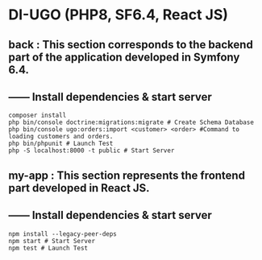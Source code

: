<h1>DI-UGO (PHP8, SF6.4, React JS)</h1>

<h2>back : This section corresponds to the backend part of the application developed in Symfony 6.4.</h2>

## —— Install dependencies & start server
```
composer install
php bin/console doctrine:migrations:migrate # Create Schema Database
php bin/console ugo:orders:import <customer> <order> #Command to loading customers and orders.
php bin/phpunit # Launch Test
php -S localhost:8000 -t public # Start Server
```


<h2>my-app : This section represents the frontend part developed in React JS.</h2>

## —— Install dependencies & start server
```
npm install --legacy-peer-deps
npm start # Start Server
npm test # Launch Test 
```